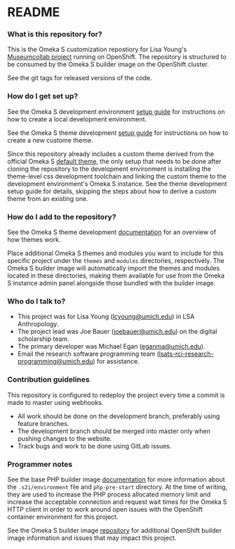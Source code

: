 # README

### What is this repository for?

This is the Omeka S customization repostiory for Lisa Young's [Museumcollab project](https://museumcollab.anthro.lsa.umich.edu) running on OpenShift. The repository is structured to be consumed by the Omeka S builder image on the OpenShift cluster.

See the git tags for released versions of the code.

### How do I get set up?

See the Omeka S development environment [setup guide](https://docs.google.com/document/d/14JyqaahYKiloywV-z1mlei578ZejVFgEF3kt0Ufa__g/edit) for instructions on how to create a local development environment.

See the Omeka S theme development [setup guide](https://docs.google.com/document/d/1M2cBtl5Ovk-DQi0iKTqtEmSG2KM_ACuoZAvVRPuHFME/edit) for instructions on how to create a new custome theme.

Since this repository already includes a custom theme derived from the official Omeka S [default theme](https://github.com/omeka-s-themes/default/releases/tag/v1.6.0), the only setup that needs to be done after cloning the repository to the development environment is installing the theme-level css development toolchain and linking the custom theme to the development environment's Omeka S instance. See the theme development setup guide for details, skipping the steps about how to derive a custom theme from an existing one.

### How do I add to the repository?

See the Omeka S theme development [documentation](https://omeka.org/s/docs/developer/themes/) for an overview of how themes work.

Place additional Omeka S themes and modules you want to include for this specific project under the `themes` and `modules` directories, respectively. The Omeka S builder image will automatically import the themes and modules located in these directories, making them available for use from the Omeka S instance admin panel alongside those bundled with the builder image.

### Who do I talk to?

- This project was for Lisa Young (lcyoung@umich.edu) in LSA Anthropology.
- The project lead was Joe Bauer (joebauer@umich.edu) on the digital scholarship team.
- The primary developer was Michael Egan (eganma@umich.edu).
- Email the research software programming team (lsats-rci-research-programming@umich.edu) for assistance.

### Contribution guidelines

This repository is configured to redeploy the project every time a commit is made to master using webhooks.

- All work should be done on the development branch, preferably using feature branches.
- The development branch should be merged into master only when pushing changes to the website.
- Track bugs and work to be done using GitLab issues.

### Programmer notes

See the base PHP builder image [documentation](https://catalog.redhat.com/software/containers/ubi8/php-73/5d400891bed8bd38099104e0?gti-tabs=unauthenticated) for more information about the `.s2i/environment` file and `php-pre-start` directory. At the time of writing, they are used to increase the PHP process allocated memory limit and increase the acceptable connection and request wait times for the Omeka S HTTP client in order to work around open issues with the OpenShift container environment for this project.

See the Omeka S builder image [repository](https://gitlab.umich.edu/jaimelm/omeka-s-s2i) for additional OpenShift builder image information and issues that may impact this project.
